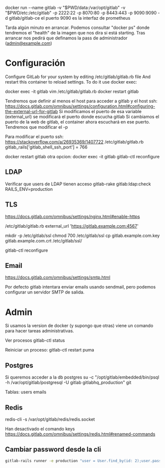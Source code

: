 docker run --name gitlab -v "$PWD/data:/var/opt/gitlab" -v "$PWD/etc:/etc/gitlab" -p 2222:22 -p 8070:80 -p 8443:443 -p 9090:9090 -d gitlab/gitlab-ce
el puerto 9090 es la interfaz de prometheus

Tarda algún minuto en arrancar.
Podemos consultar "docker ps" donde tendremos el "health" de la imagen que nos dira si está starting.
Tras arrancar nos pedirá que definamos la pass de administrador (<admin@example.com>)

# Configuración

Configure GitLab for your system by editing /etc/gitlab/gitlab.rb file
And restart this container to reload settings.
To do it use docker exec:

docker exec -it gitlab vim /etc/gitlab/gitlab.rb
docker restart gitlab

Tendremos que definir al menos el host para acceder a gitlab y el host ssh: <https://docs.gitlab.com/omnibus/settings/configuration.html#configuring-the-external-url-for-gitlab>
Si modificamos el puerto de esa variable (external_url) se modificará el puerto donde escucha gitlab
Si cambiamos el puerto de la web de gitlab, el container ahora escuchará en ese puerto. Tendremos que modificar el -p

Para modificar el puerto ssh: <https://stackoverflow.com/a/26935369/1407722>
/etc/gitlab/gitlab.rb
gitlab_rails['gitlab_shell_ssh_port'] = 766

docker restart gitlab
otra opcion:
docker exec -it gitlab gitlab-ctl reconfigure

## LDAP

Verificar que users de LDAP tienen acceso
gitlab-rake gitlab:ldap:check RAILS_ENV=production

## TLS

<https://docs.gitlab.com/omnibus/settings/nginx.html#enable-https>

/etc/gitlab/gitlab.rb
external_url '<https://gitlab.example.com:4567>'

mkdir -p /etc/gitlab/ssl
chmod 700 /etc/gitlab/ssl
cp gitlab.example.com.key gitlab.example.com.crt /etc/gitlab/ssl/

gitlab-ctl reconfigure

## Email

<https://docs.gitlab.com/omnibus/settings/smtp.html>

Por defecto gitlab intentara enviar emails usando sendmail, pero podemos configurar un servidor SMTP de salida.

# Admin

Si usamos la version de docker (y supongo que otras) viene un comando para hacer tareas administrativas.

Ver procesos
gitlab-ctl status

Reiniciar un proceso:
gitlab-ctl restart puma

## Postgres

Si queremos acceder a la db postgres
su -c "/opt/gitlab/embedded/bin/psql -h /var/opt/gitlab/postgresql -U gitlab gitlabhq_production" git

Tablas:
users
emails

## Redis

redis-cli -s /var/opt/gitlab/redis/redis.socket

Han desactivado el comando keys
<https://docs.gitlab.com/omnibus/settings/redis.html#renamed-commands>

## Cambiar password desde la cli

```bash
gitlab-rails runner -e production "user = User.find_by(id: 2);user.password = user.password_confirmation = 'the_secret_word';user.save!"
```
